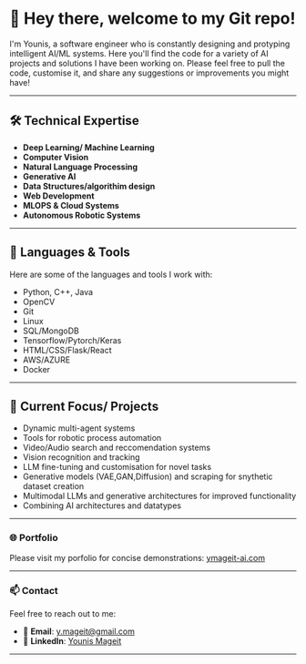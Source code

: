 # 👋 Hey there, welcome to my Git repo!

I'm Younis, a software engineer who is constantly designing and protyping intelligent AI/ML systems. Here you'll find the code for a variety of AI projects and solutions I have been working on. Please feel free to pull the code, customise it, and share any suggestions or improvements you might have!

---

## 🛠 Technical Expertise
- **Deep Learning/ Machine Learning**
- **Computer Vision**
- **Natural Language Processing**
- **Generative AI**
- **Data Structures/algorithim design**
- **Web Development**
- **MLOPS & Cloud Systems**
- **Autonomous Robotic Systems**
---

## 🔧 Languages & Tools
Here are some of the languages and tools I work with:

- Python, C++, Java
- OpenCV
- Git
- Linux
- SQL/MongoDB
- Tensorflow/Pytorch/Keras
- HTML/CSS/Flask/React
- AWS/AZURE
- Docker

---

## 🚀 Current Focus/ Projects
- Dynamic multi-agent systems
- Tools for robotic process automation
- Video/Audio search and reccomendation systems
- Vision recognition and tracking 
- LLM fine-tuning and customisation for novel tasks
- Generative models (VAE,GAN,Diffusion) and scraping for snythetic dataset creation
- Multimodal LLMs and generative architectures for improved functionality
- Combining AI architectures and datatypes
  
---

### 🌐 Portfolio
Please visit my porfolio for concise demonstrations:
[ymageit-ai.com](https://www.ymageit-ai.com/)

---

### 📫 Contact
Feel free to reach out to me:
- 📧 **Email**: [y.mageit@gmail.com](mailto:y.mageit@gmail.com)  
- 💼 **LinkedIn**: [Younis Mageit](https://www.linkedin.com/in/younis-mageit-1657a113a/)
---

